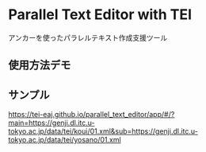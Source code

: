 # Parallel Text Editor with TEI

アンカーを使ったパラレルテキスト作成支援ツール

## 使用方法デモ



## サンプル

https://tei-eaj.github.io/parallel_text_editor/app/#/?main=https://genji.dl.itc.u-tokyo.ac.jp/data/tei/koui/01.xml&sub=https://genji.dl.itc.u-tokyo.ac.jp/data/tei/yosano/01.xml
